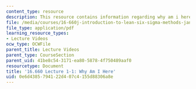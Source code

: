 ```yaml
---
content_type: resource
description: This resource contains information regarding why am i here.
file: /media/courses/16-660j-introduction-to-lean-six-sigma-methods-january-iap-2012/0e6d4385794122d407c4155d88306a8e_MIT16_660JIAP12_1-1.pdf
file_type: application/pdf
learning_resource_types:
- Lecture Videos
ocw_type: OCWFile
parent_title: Lecture Videos
parent_type: CourseSection
parent_uid: 41be8c54-3171-ea80-5878-4f750489aaf0
resourcetype: Document
title: '16.660 Lecture 1-1: Why Am I Here'
uid: 0e6d4385-7941-22d4-07c4-155d88306a8e
---
```

